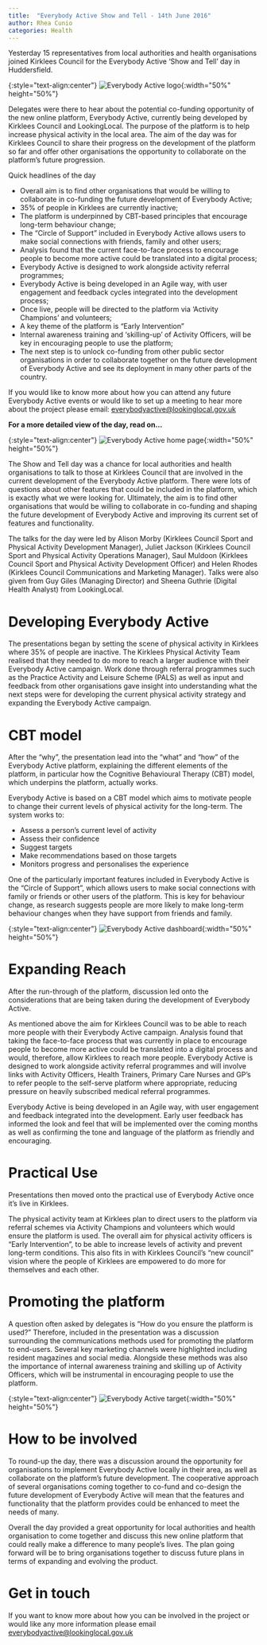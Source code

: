 ```yaml
---
title:  "Everybody Active Show and Tell - 14th June 2016"
author: Rhea Cunio
categories: Health
---
```

Yesterday 15 representatives from local authorities and health organisations joined Kirklees Council for the Everybody Active ‘Show and Tell’ day in Huddersfield.

{:style="text-align:center"}
![Everybody Active logo](/assets/images/2016-06-15-everybody-active-show-tell/everybody-active-eb.jpg){:width="50%" height="50%"}

Delegates were there to hear about the potential co-funding opportunity of the new online platform, Everybody Active, currently being developed by Kirklees Council and LookingLocal. The purpose of the platform is to help increase physical activity in the local area. The aim of the day was for Kirklees Council to share their progress on the development of the platform so far and offer other organisations the opportunity to collaborate on the platform’s future progression.
 
Quick headlines of the day
- Overall aim is to find other organisations that would be willing to collaborate in co-funding the future development of Everybody Active;
- 35% of people in Kirklees are currently inactive;
- The platform is underpinned by CBT-based principles that encourage long-term behaviour change;
- The “Circle of Support” included in Everybody Active allows users to make social connections with friends, family and other users;
- Analysis found that the current face-to-face process to encourage people to become more active could be translated into a digital process;
- Everybody Active is designed to work alongside activity referral programmes;
- Everybody Active is being developed in an Agile way, with user engagement and feedback cycles integrated into the development process;
- Once live, people will be directed to the platform via ‘Activity Champions’ and volunteers;
- A key theme of the platform is “Early Intervention”
- Internal awareness training and ‘skilling-up’ of Activity Officers, will be key in encouraging people to use the platform;
- The next step is to unlock co-funding from other public sector organisations in order to collaborate together on the future development of Everybody Active and see its deployment in many other parts of the country.
 
If you would like to know more about how you can attend any future Everybody Active events or would like to set up a meeting to hear more about the project please email: [everybodyactive@lookinglocal.gov.uk](mailto:everybodyactive@lookinglocal.gov.uk)
 
**For a more detailed view of the day, read on…**

{:style="text-align:center"}
![Everybody Active home page](/assets/images/2016-06-15-everybody-active-show-tell/eba-homepage.jpg){:width="50%" height="50%"}

The Show and Tell day was a chance for local authorities and health organisations to talk to those at Kirklees Council that are involved in the current development of the Everybody Active platform. There were lots of questions about other features that could be included in the platform, which is exactly what we were looking for. Ultimately, the aim is to find other organisations that would be willing to collaborate in co-funding and shaping the future development of Everybody Active and improving its current set of features and functionality.
 
The talks for the day were led by Alison Morby (Kirklees Council Sport and Physical Activity Development Manager), Juliet Jackson (Kirklees Council Sport and Physical Activity Operations Manager), Saul Muldoon (Kirklees Council Sport and Physical Activity Development Officer) and Helen Rhodes (Kirklees Council Communications and Marketing Manager). Talks were also given from Guy Giles (Managing Director) and Sheena Guthrie (Digital Health Analyst) from LookingLocal.  
 
# Developing Everybody Active
The presentations began by setting the scene of physical activity in Kirklees where 35% of people are inactive. The Kirklees Physical Activity Team realised that they needed to do more to reach a larger audience with their Everybody Active campaign. Work done through referral programmes such as the Practice Activity and Leisure Scheme (PALS) as well as input and feedback from other organisations gave insight into understanding what the next steps were for developing the current physical activity strategy and expanding the Everybody Active campaign.
 
# CBT model
After the “why”, the presentation lead into the “what” and “how” of the Everybody Active platform, explaining the different elements of the platform, in particular how the Cognitive Behavioural Therapy (CBT) model, which underpins the platform, actually works.
 
Everybody Active is based on a CBT model which aims to motivate people to change their current levels of physical activity for the long-term. The system works to:
 
- Assess a person’s current level of activity
- Assess their confidence
- Suggest targets
- Make recommendations based on those targets
- Monitors progress and personalises the experience
 
One of the particularly important features included in Everybody Active is the “Circle of Support”, which allows users to make social connections with family or friends or other users of the platform. This is key for behaviour change, as research suggests people are more likely to make long-term behaviour changes when they have support from friends and family.

{:style="text-align:center"}
![Everybody Active dashboard](/assets/images/2016-06-15-everybody-active-show-tell/eba-dashboard.jpg){:width="50%" height="50%"}

# Expanding Reach
After the run-through of the platform, discussion led onto the considerations that are being taken during the development of Everybody Active.
 
As mentioned above the aim for Kirklees Council was to be able to reach more people with their Everybody Active campaign. Analysis found that taking the face-to-face process that was currently in place to encourage people to become more active could be translated into a digital process and would, therefore, allow Kirklees to reach more people. Everybody Active is designed to work alongside activity referral programmes and will involve links with Activity Officers, Health Trainers, Primary Care Nurses and GP’s to refer people to the self-serve platform where appropriate, reducing pressure on heavily subscribed medical referral programmes.
 
Everybody Active is being developed in an Agile way, with user engagement and feedback integrated into the development. Early user feedback has informed the look and feel that will be implemented over the coming months as well as confirming the tone and language of the platform as friendly and encouraging.

# Practical Use
Presentations then moved onto the practical use of Everybody Active once it’s live in Kirklees.
 
The physical activity team at Kirklees plan to direct users to the platform via referral schemes via Activity Champions and volunteers which would ensure the platform is used. The overall aim for physical activity officers is “Early Intervention”, to be able to increase levels of activity and prevent long-term conditions. This also fits in with Kirklees Council’s “new council” vision where the people of Kirklees are empowered to do more for themselves and each other.
 
# Promoting the platform
A question often asked by delegates is “How do you ensure the platform is used?” Therefore, included in the presentation was a discussion surrounding the communications methods used for promoting the platform to end-users. Several key marketing channels were highlighted including resident magazines and social media. Alongside these methods was also the importance of internal awareness training and skilling up of Activity Officers, which will be instrumental in encouraging people to use the platform.

{:style="text-align:center"}
![Everybody Active target](/assets/images/2016-06-15-everybody-active-show-tell/eba-target.jpg){:width="50%" height="50%"}

# How to be involved
To round-up the day, there was a discussion around the opportunity for organisations to implement Everybody Active locally in their area, as well as collaborate on the platform’s future development. The cooperative approach of several organisations coming together to co-fund and co-design the future development of Everybody Active will mean that the features and functionality that the platform provides could be enhanced to meet the needs of many.
 
Overall the day provided a great opportunity for local authorities and health organisation to come together and discuss this new online platform that could really make a difference to many people’s lives. The plan going forward will be to bring organisations together to discuss future plans in terms of expanding and evolving the product.
 
# Get in touch
If you want to know more about how you can be involved in the project or would like any more information please email [everybodyactive@lookinglocal.gov.uk](mailto:everybodyactive@lookinglocal.gov.uk)